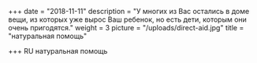 +++
date = "2018-11-11"
description = "У многих из Вас остались в доме вещи, из которых уже вырос Ваш ребенок, но есть дети, которым они очень пригодятся."
weight = 3
picture = "/uploads/direct-aid.jpg"
title = "натуральная помощь"

+++
RU
натуральная помощь